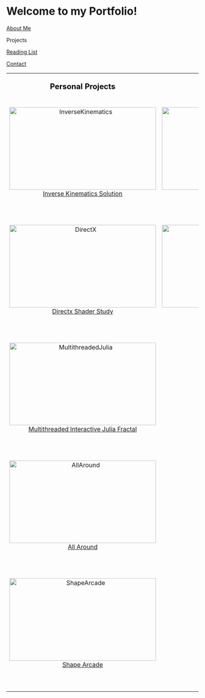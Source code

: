 <head>
  <link rel="shortcut icon" type="image/x-icon" href="favicon.ico">
</head>

# Welcome to my Portfolio!

<a href="https://twood27897.github.io/pages/about.html" rel="About Me">About Me</a>
<br>

Projects
<br>

<a href="https://twood27897.github.io/pages/reading-list.html" rel="Reading List">Reading List</a>
<br>

<a href="https://twood27897.github.io/pages/contact.html" rel="Contact">Contact</a>
<br>

<table border="0">
  <tr>
    <td><b style="color:black;font-size:20px"><p align="center">Personal Projects</p></b></td>
    <td><b style="color:black;font-size:20px"><p align="center">Team Projects</p></b></td>
  </tr>
  <tr valign="top">
    <td>
<p align="center">
<a href="https://twood27897.github.io/pages/inverse-kinematics.html">
<img border="0" alt="InverseKinematics" src="http://twood27897.github.io/assets/inversekinematicsthumbnail.png" width="384" height="216"></a><br>
<a href="https://twood27897.github.io/pages/inverse-kinematics.html" rel="Inverse Kinematics Solution">Inverse Kinematics Solution</a>
</p><br><br>

<p align="center">
<a href="https://twood27897.github.io/pages/directx.html">
<img border="0" alt="DirectX" src="http://twood27897.github.io/assets/directxthumbnail.png" width="384" height="216"></a><br>
<a href="https://twood27897.github.io/pages/directx.html" rel="Directx Shader Study">Directx Shader Study</a>
</p><br><br>

<p align="center">
<a href="https://twood27897.github.io/pages/multithreaded-julia.html">
<img border="0" alt="MultithreadedJulia" src="http://twood27897.github.io/assets/fractalthumbnail.png" width="384" height="216"></a><br>
<a href="https://twood27897.github.io/pages/multithreaded-julia.html" rel="Multithreaded Interactive Julia Fractal">Multithreaded Interactive Julia Fractal</a>
</p><br><br>

<p align="center">
<a href="https://twood27897.github.io/pages/all-around.html">
<img border="0" alt="AllAround" src="http://twood27897.github.io/assets/allaroundthumbnail.png" width="384" height="216"></a><br>
<a href="https://twood27897.github.io/pages/all-around.html" rel="All Around">All Around</a>
</p><br><br>

<p align="center">
<a href="https://twood27897.github.io/pages/shape-arcade.html">
<img border="0" alt="ShapeArcade" src="http://twood27897.github.io/assets/shapearcadethumbnail.png" width="384" height="216"></a><br>
<a href="https://twood27897.github.io/pages/shape-arcade.html" rel="Shape Arcade">Shape Arcade</a>
</p><br><br>
    </td>
    <td>
<p align="center">
<a href="https://twood27897.github.io/pages/sketchtown-showdown.html">
<img border="0" alt="SketchtownShowdown" src="http://twood27897.github.io/assets/sketchtownthumbnail.png" width="384" height="216"></a><br>
<a href="https://twood27897.github.io/pages/sketchtown-showdown.html" rel="Skecthtown Showdown">Skecthtown Showdown</a>
</p><br><br>

<p align="center">
<a href="https://twood27897.github.io/pages/et-fm.html">
<img border="0" alt="ET-FM" src="http://twood27897.github.io/assets/etfmthumbnail.png" width="384" height="216"></a><br>
<a href="https://twood27897.github.io/pages/et-fm.html" rel="ET-FM">ET-FM</a>
</p><br><br>
    </td>
  </tr>
</table>
